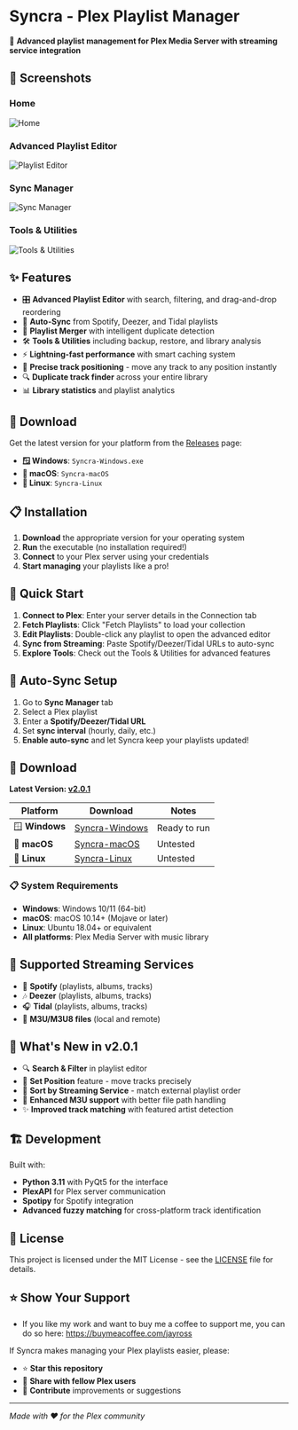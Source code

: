 # Syncra - Plex Playlist Manager

🎵 **Advanced playlist management for Plex Media Server with streaming service integration**

## 📸 Screenshots

### Home
![Home](https://github.com/user-attachments/assets/e9857b64-c7d4-4cbb-99e2-ef92ed2ca37c)

### Advanced Playlist Editor
![Playlist Editor](https://github.com/user-attachments/assets/c9b11924-f87f-4e3f-8ebb-c9dfb9c3f17f)

### Sync Manager
![Sync Manager](https://github.com/user-attachments/assets/fb07dc8d-a905-457b-91f2-6a436a2fdf2d)

### Tools & Utilities
![Tools & Utilities](https://github.com/user-attachments/assets/02bd9f7d-7eab-4c83-950a-5a9d8ea20863)

## ✨ Features

- 🎛️ **Advanced Playlist Editor** with search, filtering, and drag-and-drop reordering
- 🔄 **Auto-Sync** from Spotify, Deezer, and Tidal playlists
- 🔀 **Playlist Merger** with intelligent duplicate detection
- 🛠️ **Tools & Utilities** including backup, restore, and library analysis
- ⚡ **Lightning-fast performance** with smart caching system
- 🎯 **Precise track positioning** - move any track to any position instantly
- 🔍 **Duplicate track finder** across your entire library
- 📊 **Library statistics** and playlist analytics

## 🚀 Download

Get the latest version for your platform from the [Releases](https://github.com/jaylex32/syncra/releases) page:

- **🪟 Windows**: `Syncra-Windows.exe`
- **🍎 macOS**: `Syncra-macOS`
- **🐧 Linux**: `Syncra-Linux`

## 📋 Installation

1. **Download** the appropriate version for your operating system
2. **Run** the executable (no installation required!)
3. **Connect** to your Plex server using your credentials
4. **Start managing** your playlists like a pro!

## 🎯 Quick Start

1. **Connect to Plex**: Enter your server details in the Connection tab
2. **Fetch Playlists**: Click "Fetch Playlists" to load your collection
3. **Edit Playlists**: Double-click any playlist to open the advanced editor
4. **Sync from Streaming**: Paste Spotify/Deezer/Tidal URLs to auto-sync
5. **Explore Tools**: Check out the Tools & Utilities for advanced features

## 🔄 Auto-Sync Setup

1. Go to **Sync Manager** tab
2. Select a Plex playlist
3. Enter a **Spotify/Deezer/Tidal URL**
4. Set **sync interval** (hourly, daily, etc.)
5. **Enable auto-sync** and let Syncra keep your playlists updated!

## 🚀 Download

**Latest Version: [v2.0.1](https://github.com/jaylex32/Syncra/releases/latest)**

| Platform | Download | Notes |
|----------|----------|-------|
| 🪟 **Windows** | [Syncra-Windows](https://github.com/jaylex32/Syncra/releases/download/v2.0.1/Syncra-Windows.zip) | Ready to run |
| 🍎 **macOS** | [Syncra-macOS](https://github.com/jaylex32/Syncra/releases/download/v2.0.1/Syncra-macOS.zip) | Untested |
| 🐧 **Linux** | [Syncra-Linux](https://github.com/jaylex32/Syncra/releases/download/v2.0.1/Syncra-Linux.zip) | Untested |

### 📋 System Requirements
- **Windows**: Windows 10/11 (64-bit)
- **macOS**: macOS 10.14+ (Mojave or later)  
- **Linux**: Ubuntu 18.04+ or equivalent
- **All platforms**: Plex Media Server with music library

## 📱 Supported Streaming Services

- 🎵 **Spotify** (playlists, albums, tracks)
- 🎶 **Deezer** (playlists, albums, tracks)  
- 🎧 **Tidal** (playlists, albums, tracks)
- 📁 **M3U/M3U8 files** (local and remote)

## 🎉 What's New in v2.0.1

- 🔍 **Search & Filter** in playlist editor
- 🎯 **Set Position** feature - move tracks precisely
- 🔄 **Sort by Streaming Service** - match external playlist order
- 🐛 **Enhanced M3U support** with better file path handling
- ✨ **Improved track matching** with featured artist detection

## 🏗️ Development

Built with:
- **Python 3.11** with PyQt5 for the interface
- **PlexAPI** for Plex server communication
- **Spotipy** for Spotify integration
- **Advanced fuzzy matching** for cross-platform track identification

## 📄 License

This project is licensed under the MIT License - see the [LICENSE](LICENSE) file for details.

## ⭐ Show Your Support

 - If you like my work and want to buy me a coffee to support me, you can do so here: https://buymeacoffee.com/jayross


If Syncra makes managing your Plex playlists easier, please:
- ⭐ **Star this repository**
- 🔄 **Share with fellow Plex users**
- 💝 **Contribute** improvements or suggestions

---

*Made with ❤️ for the Plex community*
